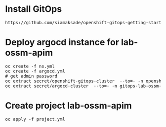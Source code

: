 # Install GitOps
<pre>
https://github.com/siamaksade/openshift-gitops-getting-started
</pre>

# Deploy argocd instance for lab-ossm-apim
<pre>
oc create -f ns.yml
oc create -f argocd.yml
# get admin password
oc extract secret/openshift-gitops-cluster  --to=- -n openshift-gitops
oc extract secret/argocd-cluster  --to=- -n gitops-lab-ossm-apim
</pre>

# Create project lab-ossm-apim
<pre>
oc apply -f project.yml
</pre>